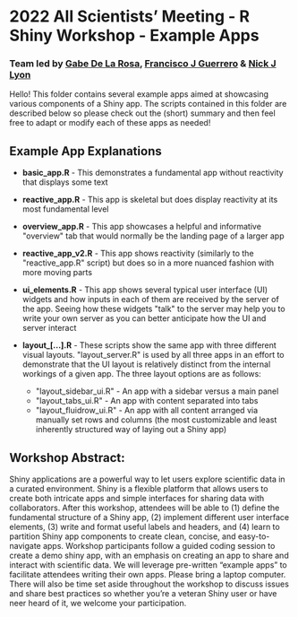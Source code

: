 # 2022 All Scientists’ Meeting - R Shiny Workshop - Example Apps

### Team led by [Gabe De La Rosa](https://www.gabrieldelarosa.com/), [Francisco J Guerrero](https://github.com/guerrero-fj) & [Nick J Lyon](https://njlyon0.github.io/)

Hello! This folder contains several example apps aimed at showcasing various components of a Shiny app. The scripts contained in this folder are described below so please check out the (short) summary and then feel free to adapt or modify each of these apps as needed!

## Example App Explanations

- **basic_app.R** - This demonstrates a fundamental app without reactivity that displays some text

- **reactive_app.R** - This app is skeletal but does display reactivity at its most fundamental level

- **overview_app.R** - This app showcases a helpful and informative "overview" tab that would normally be the landing page of a larger app

- **reactive_app_v2.R** - This app shows reactivity (similarly to the "reactive_app.R" script) but does so in a more nuanced fashion with more moving parts

-   **ui_elements.R** - This app shows several typical user interface (UI) widgets and how inputs in each of them are received by the server of the app. Seeing how these widgets "talk" to the server may help you to write your own server as you can better anticipate how the UI and server interact

- **layout_[...].R** - These scripts show the same app with three different visual layouts. "layout_server.R" is used by all three apps in an effort to demonstrate that the UI layout is relatively distinct from the internal workings of a given app. The three layout options are as follows: 
    - "layout_sidebar_ui.R" - An app with a sidebar versus a main panel
    - "layout_tabs_ui.R" - An app with content separated into tabs
    - "layout_fluidrow_ui.R" - An app with all content arranged via manually set rows and columns (the most customizable and least inherently structured way of laying out a Shiny app)

## Workshop Abstract:

Shiny applications are a powerful way to let users explore scientific
data in a curated environment. Shiny is a flexible platform that allows
users to create both intricate apps and simple interfaces for sharing
data with collaborators. After this workshop, attendees will be able to
(1) define the fundamental structure of a Shiny app, (2) implement
different user interface elements, (3) write and format useful labels
and headers, and (4) learn to partition Shiny app components to create
clean, concise, and easy-to-navigate apps. Workshop participants follow
a guided coding session to create a demo shiny app, with an emphasis on
creating an app to share and interact with scientific data. We will
leverage pre-written “example apps” to facilitate attendees writing
their own apps. Please bring a laptop computer. There will also be time
set aside throughout the workshop to discuss issues and share best
practices so whether you’re a veteran Shiny user or have neer heard of
it, we welcome your participation.
